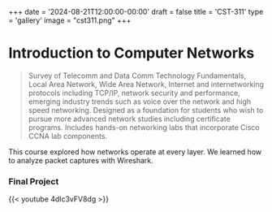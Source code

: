 +++
date = '2024-08-21T12:00:00-00:00'
draft = false
title = 'CST-311'
type = 'gallery'
image = "cst311.png"
+++
# Introduction to Computer Networks

> Survey of Telecomm and Data Comm Technology Fundamentals, Local Area Network, Wide Area Network, Internet and internetworking protocols including TCP/IP, network security and performance, emerging industry trends such as voice over the network and high speed networking. Designed as a foundation for students who wish to pursue more advanced network studies including certificate programs. Includes hands-on networking labs that incorporate Cisco CCNA lab components.

This course explored how networks operate at every layer. We learned how to analyze packet captures with Wireshark.

### Final Project

{{< youtube 4dlc3vFV8dg >}}​
